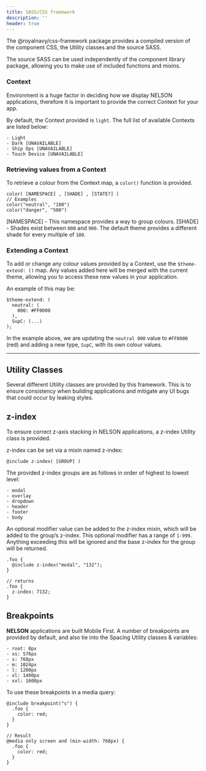 ```yaml
---
title: SASS/CSS framework
description: ''
header: true
---
```


The @royalnavy/css-framework package provides a compiled version of the component CSS, the Utility classes and the source SASS.

The source SASS can be used independently of the component library package, allowing you to make use of included functions and mixins.

### Context

Environment is a huge factor in deciding how we display NELSON applications, therefore it is important to provide the correct Context for your app.

By default, the Context provided is `light`. The full list of available Contexts are listed below:
```
- Light
- Dark [UNAVAILABLE]
- Ship Ops [UNAVAILABLE]
- Touch Device [UNAVAILABLE]
```

### Retrieving values from a Context

To retrieve a colour from the Context map, a `color()` function is provided.
```
color( [NAMESPACE] , [SHADE] , [STATE?] )
// Examples
color("neutral", "100")
color("danger", "500")
```

[NAMESPACE] - This namespace provides a way to group colours.
[SHADE] - Shades exist between `000` and `900`. The default theme provides a different shade for every multiple of `100`.


### Extending a Context

To add or change any colour values provided by a Context, use the `$theme-extend: ()` map. Any values added here will be merged with the current theme, allowing you to access these new values in your application.

An example of this may be:

```
$theme-extend: (
  neutral: (
    000: #FF0000
  ),
  SupC: (...)
);
```

In the example above, we are updating the `neutral 000` value to `#FF0000` (red) and adding a new type, `SupC`, with its own colour values.

---

## Utility Classes

Several different Utility classes are provided by this framework. This is to ensure consistency when building applications and mitigate any UI bugs that could occur by leaking styles.

## z-index

To ensure correct z-axis stacking in NELSON applications, a z-index Utility class is provided.

z-index can be set via a mixin named z-index:
```
@include z-index( [GROUP] )
```

The provided z-index groups are as follows in order of highest to lowest level:
```
- modal
- overlay
- dropdown
- header
- footer
- body
```

An optional modifier value can be added to the z-index mixin, which will be added to the group’s z-index. This optional modifier has a range of `1-999`. Anything exceeding this will be ignored and the base z-index for the group will be returned.

```
.foo {
  @include z-index("modal", "132");
}

// returns
.foo {
  z-index: 7132;
}
```

## Breakpoints

**NELSON** applications are built Mobile First. A number of breakpoints are provided by default, and also tie into the Spacing Utility classes & variables:
```
- root: 0px
- xs: 576px
- s: 768px
- m: 1024px
- l: 1200px
- xl: 1400px
- xxl: 1600px
```
To use these breakpoints in a media query:
```
@include breakpoint("s") {
  .foo {
    color: red;
  }
}

// Result
@media only screen and (min-width: 768px) {
  .foo {
    color: red;
  }
}
```

